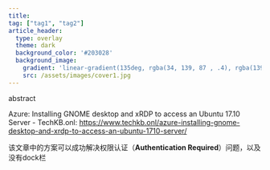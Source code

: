```yaml
---
title: 
tag: ["tag1", "tag2"]
article_header:
  type: overlay
  theme: dark
  background_color: '#203028'
  background_image:
    gradient: 'linear-gradient(135deg, rgba(34, 139, 87 , .4), rgba(139, 34, 139, .4))'
    src: /assets/images/cover1.jpg
---
```

abstract
<!--more-->

Azure: Installing GNOME desktop and xRDP to access an Ubuntu 17.10 Server - TechKB.onl: https://www.techkb.onl/azure-installing-gnome-desktop-and-xrdp-to-access-an-ubuntu-1710-server/

该文章中的方案可以成功解决权限认证（**Authentication Required**）问题，以及没有dock栏